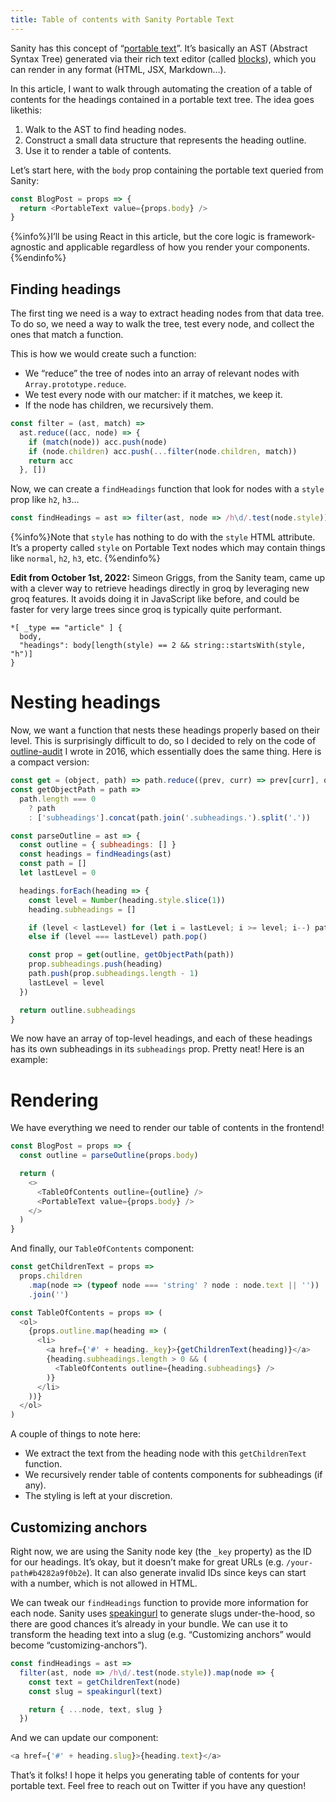 ```yaml
---
title: Table of contents with Sanity Portable Text
---
```


Sanity has this concept of “[portable text](https://www.sanity.io/docs/presenting-block-text)”. It’s basically an AST (Abstract Syntax Tree) generated via their rich text editor (called [blocks](https://www.sanity.io/docs/what-you-need-to-know-about-block-text)), which you can render in any format (HTML, JSX, Markdown…).

In this article, I want to walk through automating the creation of a table of contents for the headings contained in a portable text tree. The idea goes likethis:

1. Walk to the AST to find heading nodes.
2. Construct a small data structure that represents the heading outline.
3. Use it to render a table of contents.

Let’s start here, with the `body` prop containing the portable text queried from Sanity:

```js
const BlogPost = props => {
  return <PortableText value={props.body} />
}
```

{%info%}I’ll be using React in this article, but the core logic is framework-agnostic and applicable regardless of how you render your components. {%endinfo%}

## Finding headings

The first ting we need is a way to extract heading nodes from that data tree. To do so, we need a way to walk the tree, test every node, and collect the ones that match a function.

This is how we would create such a function:

- We “reduce” the tree of nodes into an array of relevant nodes with `Array.prototype.reduce`.
- We test every node with our matcher: if it matches, we keep it.
- If the node has children, we recursively them.

```js
const filter = (ast, match) =>
  ast.reduce((acc, node) => {
    if (match(node)) acc.push(node)
    if (node.children) acc.push(...filter(node.children, match))
    return acc
  }, [])
```

Now, we can create a `findHeadings` function that look for nodes with a `style` prop like `h2`, `h3`…

```js
const findHeadings = ast => filter(ast, node => /h\d/.test(node.style))
```

{%info%}Note that `style` has nothing to do with the `style` HTML attribute. It’s a property called `style` on Portable Text nodes which may contain things like `normal`, `h2`, `h3`, etc. {%endinfo%}

**Edit from October 1st, 2022:** Simeon Griggs, from the Sanity team, came up with a clever way to retrieve headings directly in groq by leveraging new groq features. It avoids doing it in JavaScript like before, and could be faster for very large trees since groq is typically quite performant.

```
*[ _type == "article" ] {
  body,
  "headings": body[length(style) == 2 && string::startsWith(style, "h")]
}
```

# Nesting headings

Now, we want a function that nests these headings properly based on their level. This is surprisingly difficult to do, so I decided to rely on the code of [outline-audit](https://github.com/edenspiekermann/outline-audit/blob/master/index.js) I wrote in 2016, which essentially does the same thing. Here is a compact version:

```js
const get = (object, path) => path.reduce((prev, curr) => prev[curr], object)
const getObjectPath = path =>
  path.length === 0
    ? path
    : ['subheadings'].concat(path.join('.subheadings.').split('.'))

const parseOutline = ast => {
  const outline = { subheadings: [] }
  const headings = findHeadings(ast)
  const path = []
  let lastLevel = 0

  headings.forEach(heading => {
    const level = Number(heading.style.slice(1))
    heading.subheadings = []

    if (level < lastLevel) for (let i = lastLevel; i >= level; i--) path.pop()
    else if (level === lastLevel) path.pop()

    const prop = get(outline, getObjectPath(path))
    prop.subheadings.push(heading)
    path.push(prop.subheadings.length - 1)
    lastLevel = level
  })

  return outline.subheadings
}
```

We now have an array of top-level headings, and each of these headings has its own subheadings in its `subheadings` prop. Pretty neat! Here is an example:

# Rendering

We have everything we need to render our table of contents in the frontend!

```js
const BlogPost = props => {
  const outline = parseOutline(props.body)

  return (
    <>
      <TableOfContents outline={outline} />
      <PortableText value={props.body} />
    </>
  )
}
```

And finally, our `TableOfContents` component:

```js
const getChildrenText = props =>
  props.children
    .map(node => (typeof node === 'string' ? node : node.text || ''))
    .join('')

const TableOfContents = props => (
  <ol>
    {props.outline.map(heading => (
      <li>
        <a href={'#' + heading._key}>{getChildrenText(heading)}</a>
        {heading.subheadings.length > 0 && (
          <TableOfContents outline={heading.subheadings} />
        )}
      </li>
    ))}
  </ol>
)
```

A couple of things to note here:

- We extract the text from the heading node with this `getChildrenText` function.
- We recursively render table of contents components for subheadings (if any).
- The styling is left at your discretion.

## Customizing anchors

Right now, we are using the Sanity node key (the `_key` property) as the ID for our headings. It’s okay, but it doesn’t make for great URLs (e.g. `/your-path#b4282a9f0b2e`). It can also generate invalid IDs since keys can start with a number, which is not allowed in HTML.

We can tweak our `findHeadings` function to provide more information for each node. Sanity uses [speakingurl](https://www.npmjs.com/package/speakingurl) to generate slugs under-the-hood, so there are good chances it’s already in your bundle. We can use it to transform the heading text into a slug (e.g. “Customizing anchors” would become “customizing-anchors”).

```js
const findHeadings = ast =>
  filter(ast, node => /h\d/.test(node.style)).map(node => {
    const text = getChildrenText(node)
    const slug = speakingurl(text)

    return { ...node, text, slug }
  })
```

And we can update our component:

```js
<a href={'#' + heading.slug}>{heading.text}</a>
```

That’s it folks! I hope it helps you generating table of contents for your portable text. Feel free to reach out on Twitter if you have any question!
